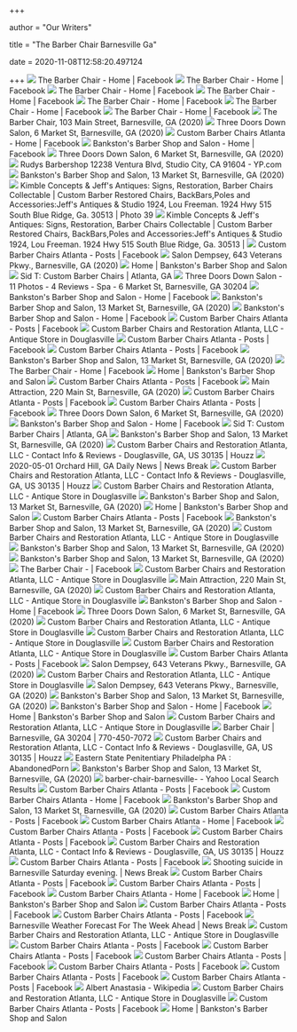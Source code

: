 +++
        
author = "Our Writers"
        
title = "The Barber Chair Barnesville Ga"
        
date = 2020-11-08T12:58:20.497124
        
+++
[ ![](https://lookaside.fbsbx.com/lookaside/crawler/media/?media_id=742440569267381)](https://lookaside.fbsbx.com/lookaside/crawler/media/?media_id=742440569267381) The Barber Chair - Home | Facebook
[ ![](https://lookaside.fbsbx.com/lookaside/crawler/media/?media_id=1362052603972838)](https://lookaside.fbsbx.com/lookaside/crawler/media/?media_id=1362052603972838) The Barber Chair - Home | Facebook
[ ![](https://lookaside.fbsbx.com/lookaside/crawler/media/?media_id=2498780890405469&get_thumbnail=1)](https://lookaside.fbsbx.com/lookaside/crawler/media/?media_id=2498780890405469&get_thumbnail=1) The Barber Chair - Home | Facebook
[ ![](https://lookaside.fbsbx.com/lookaside/crawler/media/?media_id=345539462270353)](https://lookaside.fbsbx.com/lookaside/crawler/media/?media_id=345539462270353) The Barber Chair - Home | Facebook
[ ![](https://lookaside.fbsbx.com/lookaside/crawler/media/?media_id=1488347148010049)](https://lookaside.fbsbx.com/lookaside/crawler/media/?media_id=1488347148010049) The Barber Chair - Home | Facebook
[ ![](https://lookaside.fbsbx.com/lookaside/crawler/media/?media_id=1517082175136546)](https://lookaside.fbsbx.com/lookaside/crawler/media/?media_id=1517082175136546) The Barber Chair - Home | Facebook
[ ![](https://lookaside.fbsbx.com/lookaside/crawler/media/?media_id=176858209009724)](https://lookaside.fbsbx.com/lookaside/crawler/media/?media_id=176858209009724) The Barber Chair - Home | Facebook
[ ![](https://scontent.fymy1-2.fna.fbcdn.net/v/t1.0-9/s720x720/91460107_1438321129679318_7478975428976181248_n.jpg?_nc_cat=111&_nc_sid=110474&_nc_ohc=uNsWaMRQYRkAX9l2l-7&_nc_ht=scontent.fymy1-2.fna&tp=7&oh=58245866b833571e34d757292b9308e1&oe=5FA47A9E)](https://scontent.fymy1-2.fna.fbcdn.net/v/t1.0-9/s720x720/91460107_1438321129679318_7478975428976181248_n.jpg?_nc_cat=111&_nc_sid=110474&_nc_ohc=uNsWaMRQYRkAX9l2l-7&_nc_ht=scontent.fymy1-2.fna&tp=7&oh=58245866b833571e34d757292b9308e1&oe=5FA47A9E) The Barber Chair, 103 Main Street, Barnesville, GA (2020)
[ ![](https://scontent.fymy1-2.fna.fbcdn.net/v/t1.0-9/s720x720/10389232_851834888202709_6680679577889902966_n.jpg?_nc_cat=105&_nc_sid=43edb5&_nc_ohc=M51JYOqw3OEAX-kPO6w&_nc_ht=scontent.fymy1-2.fna&tp=7&oh=b6d96d6cf633a0bf8a4e599603b46aa8&oe=5FA1F87A)](https://scontent.fymy1-2.fna.fbcdn.net/v/t1.0-9/s720x720/10389232_851834888202709_6680679577889902966_n.jpg?_nc_cat=105&_nc_sid=43edb5&_nc_ohc=M51JYOqw3OEAX-kPO6w&_nc_ht=scontent.fymy1-2.fna&tp=7&oh=b6d96d6cf633a0bf8a4e599603b46aa8&oe=5FA1F87A) Three Doors Down Salon, 6 Market St, Barnesville, GA (2020)
[ ![](https://lookaside.fbsbx.com/lookaside/crawler/media/?media_id=415248538648708)](https://lookaside.fbsbx.com/lookaside/crawler/media/?media_id=415248538648708) Custom Barber Chairs Atlanta - Home | Facebook
[ ![](https://lookaside.fbsbx.com/lookaside/crawler/media/?media_id=3729720907058675)](https://lookaside.fbsbx.com/lookaside/crawler/media/?media_id=3729720907058675) Bankston's Barber Shop and Salon - Home | Facebook
[ ![](https://scontent.fymy1-2.fna.fbcdn.net/v/t1.0-9/s720x720/82462693_2827132457339599_3983682669274726400_o.jpg?_nc_cat=103&_nc_sid=110474&_nc_ohc=_hnbyHZfr5AAX80Kf0-&_nc_ht=scontent.fymy1-2.fna&tp=7&oh=30b589a86428c43bdb82568f39abf9b6&oe=5FAB158F)](https://scontent.fymy1-2.fna.fbcdn.net/v/t1.0-9/s720x720/82462693_2827132457339599_3983682669274726400_o.jpg?_nc_cat=103&_nc_sid=110474&_nc_ohc=_hnbyHZfr5AAX80Kf0-&_nc_ht=scontent.fymy1-2.fna&tp=7&oh=30b589a86428c43bdb82568f39abf9b6&oe=5FAB158F) Three Doors Down Salon, 6 Market St, Barnesville, GA (2020)
[ ![](https://i4.ypcdn.com/blob/d01983373680bce5bb65d7271780e903b116d861)](https://i4.ypcdn.com/blob/d01983373680bce5bb65d7271780e903b116d861) Rudys Barbershop 12238 Ventura Blvd, Studio City, CA 91604 - YP.com
[ ![](https://scontent.fymy1-2.fna.fbcdn.net/v/t1.0-9/s720x720/118209487_3592566987440735_4471054167476027821_n.jpg?_nc_cat=101&_nc_sid=110474&_nc_ohc=GzqDhuwc_ncAX-0eqvi&_nc_ht=scontent.fymy1-2.fna&tp=7&oh=11b0ad146fd148b2dd9aab32b0f4ce86&oe=5F9364DB)](https://scontent.fymy1-2.fna.fbcdn.net/v/t1.0-9/s720x720/118209487_3592566987440735_4471054167476027821_n.jpg?_nc_cat=101&_nc_sid=110474&_nc_ohc=GzqDhuwc_ncAX-0eqvi&_nc_ht=scontent.fymy1-2.fna&tp=7&oh=11b0ad146fd148b2dd9aab32b0f4ce86&oe=5F9364DB) Bankston's Barber Shop and Salon, 13 Market St, Barnesville, GA (2020)
[ ![](https://www.kimbleconcepts.com/img/s/v-10/p2980306255-4.jpg)](https://www.kimbleconcepts.com/img/s/v-10/p2980306255-4.jpg) Kimble Concepts & Jeff's Antiques: Signs, Restoration, Barber Chairs  Collectable | Custom Barber Restored Chairs, BackBars,Poles and  Accessories:Jeff's Antiques & Studio 1924, Lou Freeman. 1924 Hwy 515 South  Blue Ridge, Ga. 30513 | Photo 39
[ ![](https://www.kimbleconcepts.com/img/s/v-10/p2660095519-4.jpg)](https://www.kimbleconcepts.com/img/s/v-10/p2660095519-4.jpg) Kimble Concepts & Jeff's Antiques: Signs, Restoration, Barber Chairs  Collectable | Custom Barber Restored Chairs, BackBars,Poles and  Accessories:Jeff's Antiques & Studio 1924, Lou Freeman. 1924 Hwy 515 South  Blue Ridge, Ga. 30513 |
[ ![](https://lookaside.fbsbx.com/lookaside/crawler/media/?media_id=1679587432214806)](https://lookaside.fbsbx.com/lookaside/crawler/media/?media_id=1679587432214806) Custom Barber Chairs Atlanta - Posts | Facebook
[ ![](https://scontent.fymy1-1.fna.fbcdn.net/v/t1.0-9/s720x720/118853378_4206450152719493_7942357333436047160_o.jpg?_nc_cat=109&ccb=2&_nc_sid=110474&_nc_ohc=SUm9PevcAiYAX8dI5YM&_nc_ht=scontent.fymy1-1.fna&tp=7&oh=52e7849994d31c273ca7ef28e3770d2e&oe=5FB9504F)](https://scontent.fymy1-1.fna.fbcdn.net/v/t1.0-9/s720x720/118853378_4206450152719493_7942357333436047160_o.jpg?_nc_cat=109&ccb=2&_nc_sid=110474&_nc_ohc=SUm9PevcAiYAX8dI5YM&_nc_ht=scontent.fymy1-1.fna&tp=7&oh=52e7849994d31c273ca7ef28e3770d2e&oe=5FB9504F) Salon Dempsey, 643 Veterans Pkwy., Barnesville, GA (2020)
[ ![](https://static.wixstatic.com/media/56c0a6_d3a96f410c5c49dba3a9a1459ca8fbd1~mv2.jpg)](https://static.wixstatic.com/media/56c0a6_d3a96f410c5c49dba3a9a1459ca8fbd1~mv2.jpg) Home | Bankston's Barber Shop and Salon
[ ![](https://images.custommade.com/VE0tq2BMNhQ3ZKB6BfSHAN3-i0U=/custommade-photosets/135311/135311.23211.jpg)](https://images.custommade.com/VE0tq2BMNhQ3ZKB6BfSHAN3-i0U=/custommade-photosets/135311/135311.23211.jpg) Sid T: Custom Barber Chairs | Atlanta, GA
[ ![](https://lookaside.fbsbx.com/lookaside/crawler/media/?media_id=341362622583274)](https://lookaside.fbsbx.com/lookaside/crawler/media/?media_id=341362622583274) Three Doors Down Salon - 11 Photos - 4 Reviews - Spa - 6 Market St,  Barnesville, GA 30204
[ ![](https://lookaside.fbsbx.com/lookaside/crawler/media/?media_id=1999505603413556)](https://lookaside.fbsbx.com/lookaside/crawler/media/?media_id=1999505603413556) Bankston's Barber Shop and Salon - Home | Facebook
[ ![](https://scontent.fymy1-2.fna.fbcdn.net/v/t1.0-9/s720x720/116467959_3505535179477250_7103252414156937643_n.jpg?_nc_cat=111&_nc_sid=110474&_nc_ohc=sULMCcUE5a4AX_FXhN8&_nc_ht=scontent.fymy1-2.fna&tp=7&oh=76167383e8f90d639c052fd13ee48de5&oe=5F92A194)](https://scontent.fymy1-2.fna.fbcdn.net/v/t1.0-9/s720x720/116467959_3505535179477250_7103252414156937643_n.jpg?_nc_cat=111&_nc_sid=110474&_nc_ohc=sULMCcUE5a4AX_FXhN8&_nc_ht=scontent.fymy1-2.fna&tp=7&oh=76167383e8f90d639c052fd13ee48de5&oe=5F92A194) Bankston's Barber Shop and Salon, 13 Market St, Barnesville, GA (2020)
[ ![](https://lookaside.fbsbx.com/lookaside/crawler/media/?media_id=1159867044044087)](https://lookaside.fbsbx.com/lookaside/crawler/media/?media_id=1159867044044087) Bankston's Barber Shop and Salon - Home | Facebook
[ ![](https://lookaside.fbsbx.com/lookaside/crawler/media/?media_id=1658919900948226)](https://lookaside.fbsbx.com/lookaside/crawler/media/?media_id=1658919900948226) Custom Barber Chairs Atlanta - Posts | Facebook
[ ![](https://lh3.googleusercontent.com/p/AF1QipOL-LsU7TPnK_nfp7UgSH4A4PeC5qPawnwAPeIW=s1280-p-no-v1)](https://lh3.googleusercontent.com/p/AF1QipOL-LsU7TPnK_nfp7UgSH4A4PeC5qPawnwAPeIW=s1280-p-no-v1) Custom Barber Chairs and Restoration Atlanta, LLC - Antique Store in  Douglasville
[ ![](https://lookaside.fbsbx.com/lookaside/crawler/media/?media_id=1658919897614893)](https://lookaside.fbsbx.com/lookaside/crawler/media/?media_id=1658919897614893) Custom Barber Chairs Atlanta - Posts | Facebook
[ ![](https://lookaside.fbsbx.com/lookaside/crawler/media/?media_id=1476645512509000)](https://lookaside.fbsbx.com/lookaside/crawler/media/?media_id=1476645512509000) Custom Barber Chairs Atlanta - Posts | Facebook
[ ![](https://scontent.fymy1-2.fna.fbcdn.net/v/t1.0-9/s720x720/118173484_3572750562755711_5953635937494141049_n.jpg?_nc_cat=111&_nc_sid=110474&_nc_ohc=jf81qUdIfRcAX_AWn7I&_nc_ht=scontent.fymy1-2.fna&tp=7&oh=75378e98363d37afa38f062b9e322b6d&oe=5F9210DD)](https://scontent.fymy1-2.fna.fbcdn.net/v/t1.0-9/s720x720/118173484_3572750562755711_5953635937494141049_n.jpg?_nc_cat=111&_nc_sid=110474&_nc_ohc=jf81qUdIfRcAX_AWn7I&_nc_ht=scontent.fymy1-2.fna&tp=7&oh=75378e98363d37afa38f062b9e322b6d&oe=5F9210DD) Bankston's Barber Shop and Salon, 13 Market St, Barnesville, GA (2020)
[ ![](https://lookaside.fbsbx.com/lookaside/crawler/media/?media_id=1326250137553085)](https://lookaside.fbsbx.com/lookaside/crawler/media/?media_id=1326250137553085) The Barber Chair - Home | Facebook
[ ![](https://static.wixstatic.com/media/56c0a6_64a85e4408ae4e99a7644e91f3d864a1~mv2_d_6000_4000_s_4_2.jpg)](https://static.wixstatic.com/media/56c0a6_64a85e4408ae4e99a7644e91f3d864a1~mv2_d_6000_4000_s_4_2.jpg) Home | Bankston's Barber Shop and Salon
[ ![](https://lookaside.fbsbx.com/lookaside/crawler/media/?media_id=1657659707740912)](https://lookaside.fbsbx.com/lookaside/crawler/media/?media_id=1657659707740912) Custom Barber Chairs Atlanta - Posts | Facebook
[ ![](https://scontent.fymy1-1.fna.fbcdn.net/v/t1.0-9/551477_563225570363608_1410312186_n.jpg?_nc_cat=104&ccb=2&_nc_sid=2d5d41&_nc_ohc=pRL0E1rEOIoAX-GoGjn&_nc_ht=scontent.fymy1-1.fna&oh=a3b251d3ea588025891dd0548eef229e&oe=5FB58B09)](https://scontent.fymy1-1.fna.fbcdn.net/v/t1.0-9/551477_563225570363608_1410312186_n.jpg?_nc_cat=104&ccb=2&_nc_sid=2d5d41&_nc_ohc=pRL0E1rEOIoAX-GoGjn&_nc_ht=scontent.fymy1-1.fna&oh=a3b251d3ea588025891dd0548eef229e&oe=5FB58B09) Main Attraction, 220 Main St, Barnesville, GA (2020)
[ ![](https://lookaside.fbsbx.com/lookaside/crawler/media/?media_id=1548748868631997)](https://lookaside.fbsbx.com/lookaside/crawler/media/?media_id=1548748868631997) Custom Barber Chairs Atlanta - Posts | Facebook
[ ![](https://lookaside.fbsbx.com/lookaside/crawler/media/?media_id=1610028039170746)](https://lookaside.fbsbx.com/lookaside/crawler/media/?media_id=1610028039170746) Custom Barber Chairs Atlanta - Posts | Facebook
[ ![](https://scontent.fymy1-1.fna.fbcdn.net/v/t1.0-9/s720x720/10947279_848199961899535_7070073663146114678_n.jpg?_nc_cat=102&_nc_sid=43edb5&_nc_ohc=MAychcy4CB0AX_IKvv6&_nc_ht=scontent.fymy1-1.fna&tp=7&oh=9ab7c6308cb2efe5318d7f922a767502&oe=5FA07755)](https://scontent.fymy1-1.fna.fbcdn.net/v/t1.0-9/s720x720/10947279_848199961899535_7070073663146114678_n.jpg?_nc_cat=102&_nc_sid=43edb5&_nc_ohc=MAychcy4CB0AX_IKvv6&_nc_ht=scontent.fymy1-1.fna&tp=7&oh=9ab7c6308cb2efe5318d7f922a767502&oe=5FA07755) Three Doors Down Salon, 6 Market St, Barnesville, GA (2020)
[ ![](https://lookaside.fbsbx.com/lookaside/crawler/media/?media_id=3729720920392007)](https://lookaside.fbsbx.com/lookaside/crawler/media/?media_id=3729720920392007) Bankston's Barber Shop and Salon - Home | Facebook
[ ![](https://i1.ytimg.com/vi/CrQN6j8qO9Q/hqdefault.jpg)](https://i1.ytimg.com/vi/CrQN6j8qO9Q/hqdefault.jpg) Sid T: Custom Barber Chairs | Atlanta, GA
[ ![](https://scontent.fymy1-1.fna.fbcdn.net/v/t1.0-9/s720x720/96254344_3265011370196300_7142646491465646080_n.jpg?_nc_cat=109&_nc_sid=110474&_nc_ohc=nB2ObfTAlb0AX8XWlwI&_nc_ht=scontent.fymy1-1.fna&tp=7&oh=5b60d9c8cf8c7089c601823e07d8eb7d&oe=5F947986)](https://scontent.fymy1-1.fna.fbcdn.net/v/t1.0-9/s720x720/96254344_3265011370196300_7142646491465646080_n.jpg?_nc_cat=109&_nc_sid=110474&_nc_ohc=nB2ObfTAlb0AX8XWlwI&_nc_ht=scontent.fymy1-1.fna&tp=7&oh=5b60d9c8cf8c7089c601823e07d8eb7d&oe=5F947986) Bankston's Barber Shop and Salon, 13 Market St, Barnesville, GA (2020)
[ ![](https://st.hzcdn.com/fimgs/4a31173d05d4ba57_4721-w247-h247-b0-p0---.jpg)](https://st.hzcdn.com/fimgs/4a31173d05d4ba57_4721-w247-h247-b0-p0---.jpg) Custom Barber Chairs and Restoration Atlanta, LLC - Contact Info & Reviews  - Douglasville, GA, US 30135 | Houzz
[ ![](https://img.particlenews.com/img/id/0ktQqO_0OvEjDim00?type=thumbnail_800x600)](https://img.particlenews.com/img/id/0ktQqO_0OvEjDim00?type=thumbnail_800x600) 2020-05-01 Orchard Hill, GA Daily News | News Break
[ ![](https://st.hzcdn.com/fimgs/9e414c8305d3481b_9936-w247-h247-b0-p0---.jpg)](https://st.hzcdn.com/fimgs/9e414c8305d3481b_9936-w247-h247-b0-p0---.jpg) Custom Barber Chairs and Restoration Atlanta, LLC - Contact Info & Reviews  - Douglasville, GA, US 30135 | Houzz
[ ![](https://lh3.googleusercontent.com/p/AF1QipOTNK0Jz_y1NQBUD2qKa3yDAg17jUutU7XUvsgp=s1280-p-no-v1)](https://lh3.googleusercontent.com/p/AF1QipOTNK0Jz_y1NQBUD2qKa3yDAg17jUutU7XUvsgp=s1280-p-no-v1) Custom Barber Chairs and Restoration Atlanta, LLC - Antique Store in  Douglasville
[ ![](https://scontent.fymy1-1.fna.fbcdn.net/v/t1.0-9/s720x720/107799869_3179330665479812_4069516833317031740_n.jpg?_nc_cat=108&_nc_sid=110474&_nc_ohc=ZOM_Xzr1vHcAX9MNAoK&_nc_ht=scontent.fymy1-1.fna&tp=7&oh=59a9eb390a98c68b7449550a2c78f967&oe=5F938D98)](https://scontent.fymy1-1.fna.fbcdn.net/v/t1.0-9/s720x720/107799869_3179330665479812_4069516833317031740_n.jpg?_nc_cat=108&_nc_sid=110474&_nc_ohc=ZOM_Xzr1vHcAX9MNAoK&_nc_ht=scontent.fymy1-1.fna&tp=7&oh=59a9eb390a98c68b7449550a2c78f967&oe=5F938D98) Bankston's Barber Shop and Salon, 13 Market St, Barnesville, GA (2020)
[ ![](https://static.wixstatic.com/media/56c0a6_9de430429c79492d9bf27c41887a8215~mv2_d_6000_4000_s_4_2.jpg)](https://static.wixstatic.com/media/56c0a6_9de430429c79492d9bf27c41887a8215~mv2_d_6000_4000_s_4_2.jpg) Home | Bankston's Barber Shop and Salon
[ ![](https://lookaside.fbsbx.com/lookaside/crawler/media/?media_id=1498079947032223)](https://lookaside.fbsbx.com/lookaside/crawler/media/?media_id=1498079947032223) Custom Barber Chairs Atlanta - Posts | Facebook
[ ![](https://scontent.fymy1-1.fna.fbcdn.net/v/t1.0-9/p720x720/116743490_3493934383970663_8619979236113812934_n.jpg?_nc_cat=108&_nc_sid=110474&_nc_ohc=CulfkSR1gY4AX_SgEaz&_nc_ht=scontent.fymy1-1.fna&tp=6&oh=941a5ef54156fd321a8400ffdb6ba7f6&oe=5F912807)](https://scontent.fymy1-1.fna.fbcdn.net/v/t1.0-9/p720x720/116743490_3493934383970663_8619979236113812934_n.jpg?_nc_cat=108&_nc_sid=110474&_nc_ohc=CulfkSR1gY4AX_SgEaz&_nc_ht=scontent.fymy1-1.fna&tp=6&oh=941a5ef54156fd321a8400ffdb6ba7f6&oe=5F912807) Bankston's Barber Shop and Salon, 13 Market St, Barnesville, GA (2020)
[ ![](https://lh3.googleusercontent.com/HWKkMC11UD8fx1MSyhExIJpZpqA7KdXMnn7cGNhF2HAFpGM6FGU04E1ZcwQOCKnxOVtKERzh8LIMiwXUZg=w768-h768-n-o-v1)](https://lh3.googleusercontent.com/HWKkMC11UD8fx1MSyhExIJpZpqA7KdXMnn7cGNhF2HAFpGM6FGU04E1ZcwQOCKnxOVtKERzh8LIMiwXUZg=w768-h768-n-o-v1) Custom Barber Chairs and Restoration Atlanta, LLC - Antique Store in  Douglasville
[ ![](https://scontent.fymy1-1.fna.fbcdn.net/v/t1.0-9/s720x720/115765987_3512095998821168_1778995437500057475_n.jpg?_nc_cat=109&_nc_sid=110474&_nc_ohc=Lv8JMjsD1NAAX_UoGG7&_nc_ht=scontent.fymy1-1.fna&tp=7&oh=b50df90c35f871f3d039b6657286fb54&oe=5F918BE5)](https://scontent.fymy1-1.fna.fbcdn.net/v/t1.0-9/s720x720/115765987_3512095998821168_1778995437500057475_n.jpg?_nc_cat=109&_nc_sid=110474&_nc_ohc=Lv8JMjsD1NAAX_UoGG7&_nc_ht=scontent.fymy1-1.fna&tp=7&oh=b50df90c35f871f3d039b6657286fb54&oe=5F918BE5) Bankston's Barber Shop and Salon, 13 Market St, Barnesville, GA (2020)
[ ![](https://scontent.fymy1-2.fna.fbcdn.net/v/t1.0-9/s720x720/118486753_3572741039423330_1566108433605024152_n.jpg?_nc_cat=101&_nc_sid=110474&_nc_ohc=ehqOdyEwyUwAX9_daUy&_nc_ht=scontent.fymy1-2.fna&tp=7&oh=9af1a38931545e2dbf82d941feb73b24&oe=5F9264AC)](https://scontent.fymy1-2.fna.fbcdn.net/v/t1.0-9/s720x720/118486753_3572741039423330_1566108433605024152_n.jpg?_nc_cat=101&_nc_sid=110474&_nc_ohc=ehqOdyEwyUwAX9_daUy&_nc_ht=scontent.fymy1-2.fna&tp=7&oh=9af1a38931545e2dbf82d941feb73b24&oe=5F9264AC) Bankston's Barber Shop and Salon, 13 Market St, Barnesville, GA (2020)
[ ![](https://lookaside.fbsbx.com/lookaside/crawler/media/?media_id=1362044733973625)](https://lookaside.fbsbx.com/lookaside/crawler/media/?media_id=1362044733973625) The Barber Chair - | Facebook
[ ![](https://lh3.googleusercontent.com/UNv0CKQn1CUxMYDC0fLOFlp9pVesnrRV6TTEQczFLeVQxWoVEXyMAyjnny_Oom3TnDDSEB_eCQ=w1080-h608-p-no-v0)](https://lh3.googleusercontent.com/UNv0CKQn1CUxMYDC0fLOFlp9pVesnrRV6TTEQczFLeVQxWoVEXyMAyjnny_Oom3TnDDSEB_eCQ=w1080-h608-p-no-v0) Custom Barber Chairs and Restoration Atlanta, LLC - Antique Store in  Douglasville
[ ![](https://scontent.fymy1-1.fna.fbcdn.net/v/t1.0-9/s720x720/21710_563224900363675_1031048967_n.jpg?_nc_cat=109&ccb=2&_nc_sid=2d5d41&_nc_ohc=WjJU9Q4EPlUAX9u4NGT&_nc_ht=scontent.fymy1-1.fna&tp=7&oh=45e86aa09206be13d8b1e7b6cee92e73&oe=5FB694F4)](https://scontent.fymy1-1.fna.fbcdn.net/v/t1.0-9/s720x720/21710_563224900363675_1031048967_n.jpg?_nc_cat=109&ccb=2&_nc_sid=2d5d41&_nc_ohc=WjJU9Q4EPlUAX9u4NGT&_nc_ht=scontent.fymy1-1.fna&tp=7&oh=45e86aa09206be13d8b1e7b6cee92e73&oe=5FB694F4) Main Attraction, 220 Main St, Barnesville, GA (2020)
[ ![](https://lh3.googleusercontent.com/p/AF1QipNFdfNdPwdO-VfE0suWw0aX9wvNpBRbgdKEXg2v=s1280-p-no-v1)](https://lh3.googleusercontent.com/p/AF1QipNFdfNdPwdO-VfE0suWw0aX9wvNpBRbgdKEXg2v=s1280-p-no-v1) Custom Barber Chairs and Restoration Atlanta, LLC - Antique Store in  Douglasville
[ ![](https://lookaside.fbsbx.com/lookaside/crawler/media/?media_id=910048599192673&get_thumbnail=1)](https://lookaside.fbsbx.com/lookaside/crawler/media/?media_id=910048599192673&get_thumbnail=1) Bankston's Barber Shop and Salon - Home | Facebook
[ ![](https://scontent.fymy1-2.fna.fbcdn.net/v/t1.0-0/p180x540/552199_421986051187597_1595852943_n.jpg?_nc_cat=105&_nc_sid=e007fa&_nc_ohc=jF69es4QrfAAX9c3TWB&_nc_ht=scontent.fymy1-2.fna&tp=6&oh=b0d73aa22947ef4f77bb8fa07a5aeb2b&oe=5FA0E895)](https://scontent.fymy1-2.fna.fbcdn.net/v/t1.0-0/p180x540/552199_421986051187597_1595852943_n.jpg?_nc_cat=105&_nc_sid=e007fa&_nc_ohc=jF69es4QrfAAX9c3TWB&_nc_ht=scontent.fymy1-2.fna&tp=6&oh=b0d73aa22947ef4f77bb8fa07a5aeb2b&oe=5FA0E895) Three Doors Down Salon, 6 Market St, Barnesville, GA (2020)
[ ![](https://lh3.googleusercontent.com/p/AF1QipOgajTWo8AXJxlnBxLDZbeg6k5bTxaZjgtw2jsH=s1280-p-no-v1)](https://lh3.googleusercontent.com/p/AF1QipOgajTWo8AXJxlnBxLDZbeg6k5bTxaZjgtw2jsH=s1280-p-no-v1) Custom Barber Chairs and Restoration Atlanta, LLC - Antique Store in  Douglasville
[ ![](https://lh3.googleusercontent.com/p/AF1QipMbaNRY0W9Ex4wacgqJVv0u0jHOCHeunVpDP91G=s1280-p-no-v1)](https://lh3.googleusercontent.com/p/AF1QipMbaNRY0W9Ex4wacgqJVv0u0jHOCHeunVpDP91G=s1280-p-no-v1) Custom Barber Chairs and Restoration Atlanta, LLC - Antique Store in  Douglasville
[ ![](https://lh3.googleusercontent.com/y_PncL0FVCdKqXey_vqLmE0-yNuL-Tn-MBXOE731rmcGA2rf3ISomyzceAMLSjODEyUGsEzhkPtiU-nV9g=w768-h768-n-o-v1)](https://lh3.googleusercontent.com/y_PncL0FVCdKqXey_vqLmE0-yNuL-Tn-MBXOE731rmcGA2rf3ISomyzceAMLSjODEyUGsEzhkPtiU-nV9g=w768-h768-n-o-v1) Custom Barber Chairs and Restoration Atlanta, LLC - Antique Store in  Douglasville
[ ![](https://lookaside.fbsbx.com/lookaside/crawler/media/?media_id=1667495553423994)](https://lookaside.fbsbx.com/lookaside/crawler/media/?media_id=1667495553423994) Custom Barber Chairs Atlanta - Posts | Facebook
[ ![](https://scontent.fymy1-2.fna.fbcdn.net/v/t1.0-9/s720x720/107593972_4037353066295870_7601602915482471598_o.jpg?_nc_cat=110&_nc_sid=110474&_nc_ohc=E-7_CvIPOaoAX-bSC4d&_nc_ht=scontent.fymy1-2.fna&tp=7&oh=27643b434a4a4adeca98af65fc07d64a&oe=5FAB75DF)](https://scontent.fymy1-2.fna.fbcdn.net/v/t1.0-9/s720x720/107593972_4037353066295870_7601602915482471598_o.jpg?_nc_cat=110&_nc_sid=110474&_nc_ohc=E-7_CvIPOaoAX-bSC4d&_nc_ht=scontent.fymy1-2.fna&tp=7&oh=27643b434a4a4adeca98af65fc07d64a&oe=5FAB75DF) Salon Dempsey, 643 Veterans Pkwy., Barnesville, GA (2020)
[ ![](https://lh3.googleusercontent.com/p/AF1QipPwG36Ek6xRu3fygvC7-Fak3vZsBngr2truFkwR=s1280-p-no-v1)](https://lh3.googleusercontent.com/p/AF1QipPwG36Ek6xRu3fygvC7-Fak3vZsBngr2truFkwR=s1280-p-no-v1) Custom Barber Chairs and Restoration Atlanta, LLC - Antique Store in  Douglasville
[ ![](https://scontent.fymy1-1.fna.fbcdn.net/v/t1.0-9/s720x720/90127777_3759302247434288_8525491798884220928_o.jpg?_nc_cat=102&_nc_sid=110474&_nc_ohc=NctFx2DR_hIAX-4paUN&_nc_ht=scontent.fymy1-1.fna&tp=7&oh=965ebf7057ec77374a953fe44687ed07&oe=5FAC7F24)](https://scontent.fymy1-1.fna.fbcdn.net/v/t1.0-9/s720x720/90127777_3759302247434288_8525491798884220928_o.jpg?_nc_cat=102&_nc_sid=110474&_nc_ohc=NctFx2DR_hIAX-4paUN&_nc_ht=scontent.fymy1-1.fna&tp=7&oh=965ebf7057ec77374a953fe44687ed07&oe=5FAC7F24) Salon Dempsey, 643 Veterans Pkwy., Barnesville, GA (2020)
[ ![](https://scontent.fymy1-1.fna.fbcdn.net/v/t1.0-9/p720x720/95665918_3251000401597397_4394437974071181312_n.jpg?_nc_cat=104&_nc_sid=110474&_nc_ohc=q5EJFGb4tj0AX8J3wTx&_nc_ht=scontent.fymy1-1.fna&tp=6&oh=c7a721ac565343baa79db95ff1f6a426&oe=5F9201BB)](https://scontent.fymy1-1.fna.fbcdn.net/v/t1.0-9/p720x720/95665918_3251000401597397_4394437974071181312_n.jpg?_nc_cat=104&_nc_sid=110474&_nc_ohc=q5EJFGb4tj0AX8J3wTx&_nc_ht=scontent.fymy1-1.fna&tp=6&oh=c7a721ac565343baa79db95ff1f6a426&oe=5F9201BB) Bankston's Barber Shop and Salon, 13 Market St, Barnesville, GA (2020)
[ ![](https://lookaside.fbsbx.com/lookaside/crawler/media/?media_id=3717010474996385)](https://lookaside.fbsbx.com/lookaside/crawler/media/?media_id=3717010474996385) Bankston's Barber Shop and Salon - Home | Facebook
[ ![](https://static.wixstatic.com/media/56c0a6_101404ef66ee4fa2a91b6218498af775~mv2_d_4854_3236_s_4_2.jpg)](https://static.wixstatic.com/media/56c0a6_101404ef66ee4fa2a91b6218498af775~mv2_d_4854_3236_s_4_2.jpg) Home | Bankston's Barber Shop and Salon
[ ![](https://lh3.googleusercontent.com/ixIJaJwZvQclC7ExKXktBOakV7FyAgJFrDdXXSFO5lI-yEmJs-ItIDInwaxq1u7RokxwT80TQTEoKzsglA=w768-h768-n-o-v1)](https://lh3.googleusercontent.com/ixIJaJwZvQclC7ExKXktBOakV7FyAgJFrDdXXSFO5lI-yEmJs-ItIDInwaxq1u7RokxwT80TQTEoKzsglA=w768-h768-n-o-v1) Custom Barber Chairs and Restoration Atlanta, LLC - Antique Store in  Douglasville
[ ![](https://www.b2byellowpages.com/images/companylogo/small/nocompanylogo.png)](https://www.b2byellowpages.com/images/companylogo/small/nocompanylogo.png) Barber Chair | Barnesville, GA 30204 | 770-450-7072
[ ![](https://st.hzcdn.com/fimgs/6e31d3b805d34bf7_0919-w247-h247-b0-p0---.jpg)](https://st.hzcdn.com/fimgs/6e31d3b805d34bf7_0919-w247-h247-b0-p0---.jpg) Custom Barber Chairs and Restoration Atlanta, LLC - Contact Info & Reviews  - Douglasville, GA, US 30135 | Houzz
[ ![](https://i.redd.it/2ab51t96int21.jpg)](https://i.redd.it/2ab51t96int21.jpg) Eastern State Penitentiary Philadelpha PA : AbandonedPorn
[ ![](https://scontent.fymy1-2.fna.fbcdn.net/v/t1.0-9/s720x720/95179685_3239481042749333_7437550589665345536_n.jpg?_nc_cat=103&_nc_sid=110474&_nc_ohc=pSJFZktufAMAX_UcgiG&_nc_ht=scontent.fymy1-2.fna&tp=7&oh=cd9c8a1558d02b0d13cfba6c624f2a07&oe=5F922344)](https://scontent.fymy1-2.fna.fbcdn.net/v/t1.0-9/s720x720/95179685_3239481042749333_7437550589665345536_n.jpg?_nc_cat=103&_nc_sid=110474&_nc_ohc=pSJFZktufAMAX_UcgiG&_nc_ht=scontent.fymy1-2.fna&tp=7&oh=cd9c8a1558d02b0d13cfba6c624f2a07&oe=5F922344) Bankston's Barber Shop and Salon, 13 Market St, Barnesville, GA (2020)
[ ![](https://sgws2.maps.yahoo.com/mapimage?mflags=MKYC&appid=search&locale=en_US&imf=jpg&imw=440&imh=160&zoom=16&poi=%3B%2Clocation-purple-xs-gws%2C33.055164%2C-84.155705)](https://sgws2.maps.yahoo.com/mapimage?mflags=MKYC&appid=search&locale=en_US&imf=jpg&imw=440&imh=160&zoom=16&poi=%3B%2Clocation-purple-xs-gws%2C33.055164%2C-84.155705) barber-chair-barnesville- - Yahoo Local Search Results
[ ![](https://lookaside.fbsbx.com/lookaside/crawler/media/?media_id=1618358625004354)](https://lookaside.fbsbx.com/lookaside/crawler/media/?media_id=1618358625004354) Custom Barber Chairs Atlanta - Posts | Facebook
[ ![](https://lookaside.fbsbx.com/lookaside/crawler/media/?media_id=299271516835500)](https://lookaside.fbsbx.com/lookaside/crawler/media/?media_id=299271516835500) Custom Barber Chairs Atlanta - Home | Facebook
[ ![](https://scontent.fymy1-2.fna.fbcdn.net/v/t1.0-9/s720x720/97380358_3294993520531418_7095491332558290944_n.jpg?_nc_cat=110&_nc_sid=110474&_nc_ohc=NnPHPU7rdFoAX_jwQsL&_nc_ht=scontent.fymy1-2.fna&tp=7&oh=8ba4b334c3af59e45b7d9c682155cd24&oe=5F930A63)](https://scontent.fymy1-2.fna.fbcdn.net/v/t1.0-9/s720x720/97380358_3294993520531418_7095491332558290944_n.jpg?_nc_cat=110&_nc_sid=110474&_nc_ohc=NnPHPU7rdFoAX_jwQsL&_nc_ht=scontent.fymy1-2.fna&tp=7&oh=8ba4b334c3af59e45b7d9c682155cd24&oe=5F930A63) Bankston's Barber Shop and Salon, 13 Market St, Barnesville, GA (2020)
[ ![](https://lookaside.fbsbx.com/lookaside/crawler/media/?media_id=1679587452214804)](https://lookaside.fbsbx.com/lookaside/crawler/media/?media_id=1679587452214804) Custom Barber Chairs Atlanta - Posts | Facebook
[ ![](https://lookaside.fbsbx.com/lookaside/crawler/media/?media_id=474570819334197)](https://lookaside.fbsbx.com/lookaside/crawler/media/?media_id=474570819334197) Custom Barber Chairs Atlanta - Home | Facebook
[ ![](https://lookaside.fbsbx.com/lookaside/crawler/media/?media_id=1476645439175674)](https://lookaside.fbsbx.com/lookaside/crawler/media/?media_id=1476645439175674) Custom Barber Chairs Atlanta - Posts | Facebook
[ ![](https://lookaside.fbsbx.com/lookaside/crawler/media/?media_id=1548748771965340)](https://lookaside.fbsbx.com/lookaside/crawler/media/?media_id=1548748771965340) Custom Barber Chairs Atlanta - Posts | Facebook
[ ![](https://st.hzcdn.com/simgs/bf9374b50338048d_3-0110/_.jpg)](https://st.hzcdn.com/simgs/bf9374b50338048d_3-0110/_.jpg) Custom Barber Chairs and Restoration Atlanta, LLC - Contact Info & Reviews  - Douglasville, GA, US 30135 | Houzz
[ ![](https://lookaside.fbsbx.com/lookaside/crawler/media/?media_id=1459258220914396)](https://lookaside.fbsbx.com/lookaside/crawler/media/?media_id=1459258220914396) Custom Barber Chairs Atlanta - Posts | Facebook
[ ![](https://img.particlenews.com/img/id/0bvZWD_0PWOstH500?type=thumbnail_800x600)](https://img.particlenews.com/img/id/0bvZWD_0PWOstH500?type=thumbnail_800x600) Shooting suicide in Barnesville Saturday evening. | News Break
[ ![](https://lookaside.fbsbx.com/lookaside/crawler/media/?media_id=1657659687740914)](https://lookaside.fbsbx.com/lookaside/crawler/media/?media_id=1657659687740914) Custom Barber Chairs Atlanta - Posts | Facebook
[ ![](https://lookaside.fbsbx.com/lookaside/crawler/media/?media_id=1676080385898844)](https://lookaside.fbsbx.com/lookaside/crawler/media/?media_id=1676080385898844) Custom Barber Chairs Atlanta - Posts | Facebook
[ ![](https://lookaside.fbsbx.com/lookaside/crawler/media/?media_id=334752863901665)](https://lookaside.fbsbx.com/lookaside/crawler/media/?media_id=334752863901665) Custom Barber Chairs Atlanta - Home | Facebook
[ ![](https://static.wixstatic.com/media/56c0a6_42b9a0aa5d04429a98a519c04aee83b1~mv2_d_6000_4000_s_4_2.jpg)](https://static.wixstatic.com/media/56c0a6_42b9a0aa5d04429a98a519c04aee83b1~mv2_d_6000_4000_s_4_2.jpg) Home | Bankston's Barber Shop and Salon
[ ![](https://lookaside.fbsbx.com/lookaside/crawler/media/?media_id=1610027979170752)](https://lookaside.fbsbx.com/lookaside/crawler/media/?media_id=1610027979170752) Custom Barber Chairs Atlanta - Posts | Facebook
[ ![](https://lookaside.fbsbx.com/lookaside/crawler/media/?media_id=1548748975298653)](https://lookaside.fbsbx.com/lookaside/crawler/media/?media_id=1548748975298653) Custom Barber Chairs Atlanta - Posts | Facebook
[ ![](https://img.particlenews.com/img/id/4Uk9JW_0XQeKwMM00?type=thumbnail_800x600)](https://img.particlenews.com/img/id/4Uk9JW_0XQeKwMM00?type=thumbnail_800x600) Barnesville Weather Forecast For The Week Ahead | News Break
[ ![](https://lh3.googleusercontent.com/p/AF1QipO1o_TmGUnDg2Uv1AWaoWc7K48zn8950MADVy05=s1280-p-no-v1)](https://lh3.googleusercontent.com/p/AF1QipO1o_TmGUnDg2Uv1AWaoWc7K48zn8950MADVy05=s1280-p-no-v1) Custom Barber Chairs and Restoration Atlanta, LLC - Antique Store in  Douglasville
[ ![](https://lookaside.fbsbx.com/lookaside/crawler/media/?media_id=1498079900365561)](https://lookaside.fbsbx.com/lookaside/crawler/media/?media_id=1498079900365561) Custom Barber Chairs Atlanta - Posts | Facebook
[ ![](https://lookaside.fbsbx.com/lookaside/crawler/media/?media_id=1548748751965342)](https://lookaside.fbsbx.com/lookaside/crawler/media/?media_id=1548748751965342) Custom Barber Chairs Atlanta - Posts | Facebook
[ ![](https://lookaside.fbsbx.com/lookaside/crawler/media/?media_id=1676080382565511)](https://lookaside.fbsbx.com/lookaside/crawler/media/?media_id=1676080382565511) Custom Barber Chairs Atlanta - Posts | Facebook
[ ![](https://lookaside.fbsbx.com/lookaside/crawler/media/?media_id=1477534025753482)](https://lookaside.fbsbx.com/lookaside/crawler/media/?media_id=1477534025753482) Custom Barber Chairs Atlanta - Posts | Facebook
[ ![](https://lookaside.fbsbx.com/lookaside/crawler/media/?media_id=1468713463302205)](https://lookaside.fbsbx.com/lookaside/crawler/media/?media_id=1468713463302205) Custom Barber Chairs Atlanta - Posts | Facebook
[ ![](https://lookaside.fbsbx.com/lookaside/crawler/media/?media_id=1667495540090662)](https://lookaside.fbsbx.com/lookaside/crawler/media/?media_id=1667495540090662) Custom Barber Chairs Atlanta - Posts | Facebook
[ ![](https://upload.wikimedia.org/wikipedia/en/3/32/Anastasia.JPG)](https://upload.wikimedia.org/wikipedia/en/3/32/Anastasia.JPG) Albert Anastasia - Wikipedia
[ ![](https://lh3.googleusercontent.com/Crhw6xGsS6DPMRdxhycn11twvSHxGZadtMiZAw0NafGWQ-VbnppvUA-ZMuA-_T8ex-eUOsZb-VhH-1PZtw=w768-h768-n-o-v1)](https://lh3.googleusercontent.com/Crhw6xGsS6DPMRdxhycn11twvSHxGZadtMiZAw0NafGWQ-VbnppvUA-ZMuA-_T8ex-eUOsZb-VhH-1PZtw=w768-h768-n-o-v1) Custom Barber Chairs and Restoration Atlanta, LLC - Antique Store in  Douglasville
[ ![](https://lookaside.fbsbx.com/lookaside/crawler/media/?media_id=1476645625842322)](https://lookaside.fbsbx.com/lookaside/crawler/media/?media_id=1476645625842322) Custom Barber Chairs Atlanta - Posts | Facebook
[ ![](https://static.wixstatic.com/media/56c0a6_28aca582f7fb4344835c46bf1e60a139~mv2.jpg)](https://static.wixstatic.com/media/56c0a6_28aca582f7fb4344835c46bf1e60a139~mv2.jpg) Home | Bankston's Barber Shop and Salon
